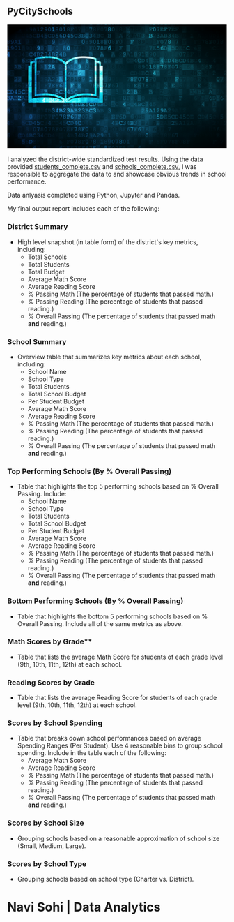 ## PyCitySchools

![Education](Images/education.png)

I analyzed the district-wide standardized test results. Using the data provided [students_complete.csv](PyCitySchools/Resources/students_complete.csv) and [schools_complete.csv](PyCitySchools/Resources/schools_complete.csv), I was responsible to aggregate the data to and showcase obvious trends in school performance.

Data anlyasis completed using Python, Jupyter and Pandas.

My final output report includes each of the following:

### District Summary

* High level snapshot (in table form) of the district's key metrics, including:
  * Total Schools
  * Total Students
  * Total Budget
  * Average Math Score
  * Average Reading Score
  * % Passing Math (The percentage of students that passed math.)
  * % Passing Reading (The percentage of students that passed reading.)
  * % Overall Passing (The percentage of students that passed math **and** reading.)

### School Summary

* Overview table that summarizes key metrics about each school, including:
  * School Name
  * School Type
  * Total Students
  * Total School Budget
  * Per Student Budget
  * Average Math Score
  * Average Reading Score
  * % Passing Math (The percentage of students that passed math.)
  * % Passing Reading (The percentage of students that passed reading.)
  * % Overall Passing (The percentage of students that passed math **and** reading.)

### Top Performing Schools (By % Overall Passing)

* Table that highlights the top 5 performing schools based on % Overall Passing. Include:
  * School Name
  * School Type
  * Total Students
  * Total School Budget
  * Per Student Budget
  * Average Math Score
  * Average Reading Score
  * % Passing Math (The percentage of students that passed math.)
  * % Passing Reading (The percentage of students that passed reading.)
  * % Overall Passing (The percentage of students that passed math **and** reading.)

### Bottom Performing Schools (By % Overall Passing)

* Table that highlights the bottom 5 performing schools based on % Overall Passing. Include all of the same metrics as above.

### Math Scores by Grade\*\*

* Table that lists the average Math Score for students of each grade level (9th, 10th, 11th, 12th) at each school.

### Reading Scores by Grade

* Table that lists the average Reading Score for students of each grade level (9th, 10th, 11th, 12th) at each school.

### Scores by School Spending

* Table that breaks down school performances based on average Spending Ranges (Per Student). Use 4 reasonable bins to group school spending. Include in the table each of the following:
  * Average Math Score
  * Average Reading Score
  * % Passing Math (The percentage of students that passed math.)
  * % Passing Reading (The percentage of students that passed reading.)
  * % Overall Passing (The percentage of students that passed math **and** reading.)

### Scores by School Size

* Grouping schools based on a reasonable approximation of school size (Small, Medium, Large).

### Scores by School Type

* Grouping schools based on school type (Charter vs. District).

# Navi Sohi | Data Analytics



